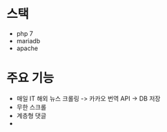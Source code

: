 # 스택
- php 7
- mariadb
- apache

# 주요 기능
- 매일 IT 해외 뉴스 크롤링 -> 카카오 번역 API -> DB 저장
- 무한 스크롤
- 계층형 댓글
- 
